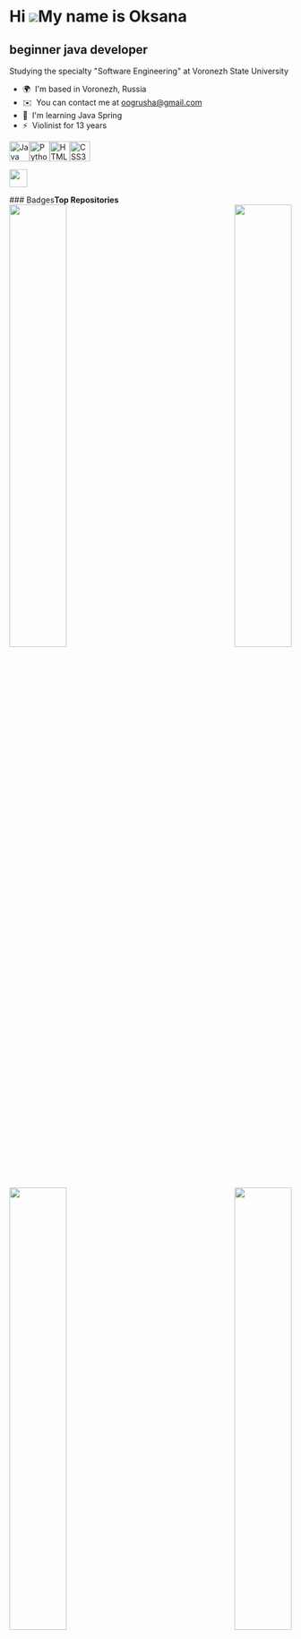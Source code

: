 Hi ![](https://user-images.githubusercontent.com/18350557/176309783-0785949b-9127-417c-8b55-ab5a4333674e.gif)My name is Oksana
==============================================================================================================================

beginner java developer
-----------------------

Studying the specialty "Software Engineering" at Voronezh State University

*   🌍  I'm based in Voronezh, Russia
*   ✉️  You can contact me at [oogrusha@gmail.com](mailto:oogrusha@gmail.com)
*   🧠  I'm learning Java Spring
*   ⚡  Violinist for 13 years
<p align="left">
<a href="https://www.oracle.com/java/" target="_blank" rel="noreferrer"><img src="https://raw.githubusercontent.com/danielcranney/readme-generator/main/public/icons/skills/java-colored.svg" width="36" height="36" alt="Java" /></a><a href="https://www.python.org/" target="_blank" rel="noreferrer"><img src="https://raw.githubusercontent.com/danielcranney/readme-generator/main/public/icons/skills/python-colored.svg" width="36" height="36" alt="Python" /></a><a href="https://developer.mozilla.org/en-US/docs/Glossary/HTML5" target="_blank" rel="noreferrer"><img src="https://raw.githubusercontent.com/danielcranney/readme-generator/main/public/icons/skills/html5-colored.svg" width="36" height="36" alt="HTML5" /></a><a href="https://www.w3.org/TR/CSS/#css" target="_blank" rel="noreferrer"><img src="https://raw.githubusercontent.com/danielcranney/readme-generator/main/public/icons/skills/css3-colored.svg" width="36" height="36" alt="CSS3" /></a></p>
<p align="left">
<a href="https://www.github.com/pizza4cheeze" target="_blank" rel="noreferrer">
<picture><source media="(prefers-color-scheme: dark)" srcset="https://raw.githubusercontent.com/danielcranney/readme-generator/main/public/icons/socials/github-dark.svg" />
<source media="(prefers-color-scheme: light)" srcset="https://raw.githubusercontent.com/danielcranney/readme-generator/main/public/icons/socials/github.svg" />
<img src="https://raw.githubusercontent.com/danielcranney/readme-generator/main/public/icons/socials/github.svg" width="32" height="32" />
</picture>
</a></p>### Badges<b>Top Repositories</b><div width="100%" align="center"><a href="https://github.com/pizza4cheeze/disks_postgre" align="left"><img align="left" width="45%" src="https://github-readme-stats.vercel.app/api/pin/?username=pizza4cheeze&repo=disks_postgre&title_color=0891b2&text_color=0f172a&icon_color=0891b2&bg_color=ffffff&hide_border=true&locale=en" /></a><a href="https://github.com/pizza4cheeze/buysell" align="right"><img align="right" width="45%" src="https://github-readme-stats.vercel.app/api/pin/?username=pizza4cheeze&repo=buysell&title_color=0891b2&text_color=0f172a&icon_color=0891b2&bg_color=ffffff&hide_border=true&locale=en" /></a></div><br /><br /><br /><br /><br /><br /><br /><br /><br /><br /><br /><br /><div width="100%" align="center"><a href="https://github.com/pizza4cheeze/clinic_website" align="left"><img align="left" width="45%" src="https://github-readme-stats.vercel.app/api/pin/?username=pizza4cheeze&repo=clinic_website&title_color=0891b2&text_color=0f172a&icon_color=0891b2&bg_color=ffffff&hide_border=true&locale=en" /></a><a href="https://github.com/pizza4cheeze/SeaBattle" align="right"><img align="right" width="45%" src="https://github-readme-stats.vercel.app/api/pin/?username=pizza4cheeze&repo=SeaBattle&title_color=0891b2&text_color=0f172a&icon_color=0891b2&bg_color=ffffff&hide_border=true&locale=en" /></a></div>
